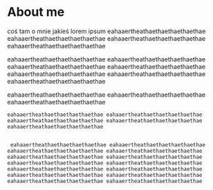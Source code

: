 # About me

coś tam o mnie jakieś lorem ipsum eahaaertheathaethaethaethaethae eahaaertheathaethaethaethaethae
 eahaaertheathaethaethaethaethae eahaaertheathaethaethaethaethae
 
  eahaaertheathaethaethaethaethae eahaaertheathaethaethaethaethae eahaaertheathaethaethaethaethae eahaaertheathaethaethaethaethae eahaaertheathaethaethaethaethae eahaaertheathaethaethaethaethae eahaaertheathaethaethaethaethae
  
   eahaaertheathaethaethaethaethae eahaaertheathaethaethaethaethae eahaaertheathaethaethaethaethae
   
    eahaaertheathaethaethaethaethae eahaaertheathaethaethaethaethae eahaaertheathaethaethaethaethae eahaaertheathaethaethaethaethae eahaaertheathaethaethaethaethae
    
    
     eahaaertheathaethaethaethaethae eahaaertheathaethaethaethaethae eahaaertheathaethaethaethaethae eahaaertheathaethaethaethaethae eahaaertheathaethaethaethaethae eahaaertheathaethaethaethaethae eahaaertheathaethaethaethaethae eahaaertheathaethaethaethaethae eahaaertheathaethaethaethaethae eahaaertheathaethaethaethaethae eahaaertheathaethaethaethaethae eahaaertheathaethaethaethaethae eahaaertheathaethaethaethaethae eahaaertheathaethaethaethaethae
     
